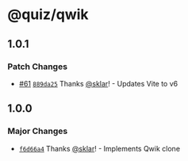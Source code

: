 # @quiz/qwik

## 1.0.1

### Patch Changes

- [#61](https://github.com/sklar/quiz/pull/61) [`889da25`](https://github.com/sklar/quiz/commit/889da25c501e1d40b6697e78ee00b5a5e1af9e30) Thanks [@sklar](https://github.com/sklar)! - Updates Vite to v6

## 1.0.0

### Major Changes

- [`f6d66a4`](https://github.com/sklar/quiz/commit/f6d66a4f5301fe03fb9d8e60173069ccb6c8af0c) Thanks [@sklar](https://github.com/sklar)! - Implements Qwik clone
